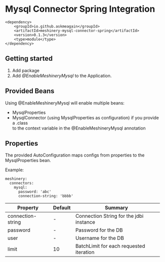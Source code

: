 # Mysql Connector Spring Integration

    <dependency>
        <groupId>io.github.askmeagain</groupId>
        <artifactId>meshinery-mysql-connector-spring</artifactId>
        <version>0.1.3</version>
        <type>module</type>
    </dependency>

## Getting started

1. Add package
2. Add _@EnableMeshineryMysql_ to the Application.

## Provided Beans

Using @EnableMeshineryMysql will enable multiple beans:

* MysqlProperties
* MysqlConnector (using MysqlProperties as configuration) if you provide a .class  
  to the context variable in the @EnableMeshineryMysql annotation

## Properties

The provided AutoConfiguration maps configs from properties to 
the MysqlProperties bean.

Example:

    meshinery:
      connectors:
        mysql:
          password: 'abc'
          connection-string: 'bbbb'

| Property  | Default  | Summary  |
|---|---|---|
| connection-string  | -  | Connection String for the jdbi instance  |
| password  | -  | Password for the DB  |
| user  | -  | Username for the DB  |
| limit  | 10  | BatchLimit for each requested iteration  |
